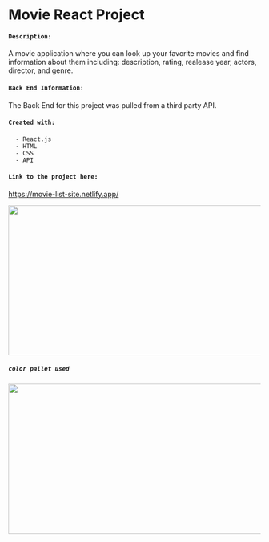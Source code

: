 # Movie React Project

#### `Description:`

A movie application where you can look up your favorite movies and find information about them including: description, rating, realease year, actors, director, and genre.

#### `Back End Information:`

The Back End for this project was pulled from a third party API.

#### `Created with:`

```
  - React.js
  - HTML
  - CSS
  - API
```
#### `Link to the project here:`
https://movie-list-site.netlify.app/

<img src="https://i.imgur.com/n7cF2PP.jpg" width="575px" height="300px"/>

##### `color pallet used`
<img src="https://i.imgur.com/Omu67nQ.png" width="575px" height="300px"/>
